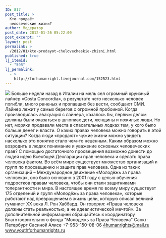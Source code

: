 ```yaml
---
ID: 817
post_title: >
  Кто продаёт
  человеческие жизни?
author: Модератор
post_date: 2012-01-26 05:22:00
post_excerpt: ""
layout: post
permalink: >
  /2012/01/kto-prodayot-chelovecheskie-zhizni.html
published: true
lj_itemid:
  - "595"
lj_permalink:
  - >
    http://forhumanright.livejournal.com/152523.html
---
```

<img src="http://cs5338.vk.com/u132145096/132409092/x_5b26039f.jpg" /> Больше недели назад в Италии на мель сел огромный круизный лайнер «Costa Concordia», в результате чего несколько человек погибли, много раненых и пропавших без вести, сообщают СМИ. Лайнер лежит у самых берегов с огромной пробоиной.
Когда производилась эвакуация с лайнера, казалось бы, первым делом должны были оказаться в шлюпках дети, женщины и пожилые люди. Но нет, моряки продавали места в спасательных лодках тем, у кого было больше денег и власти. О каких правах человека можно говорить в этой ситуации? Когда люди «продают» чужие жизни можно увидеть насколько это понятие стало чем-то неценным. Каким образом можно возродить в людях понимание и уважение основных человеческих прав? 
С помощью достаточного просвещения возможно донести до людей идею Всеобщей Декларации прав человека и сделать права человека фактом. Во всём мире существует множество организаций и групп по просвещению и защите прав человека. Одна из таких организаций – Международное движение «Молодёжь за права человека», оно было основано в 2001 году с целью обучения подростков правам человека, чтобы они стали защитниками толерантности и мира. В настоящее время по всему миру существует 175 отделений и групп «Молодёжь за права человека», которые работают над превращением в жизнь цели, которую описал великий гуманист ХХ века Л. Рон Хаббард. Он говорил: «Права человека должны стать реальностью, а не идеалистической мечтой». 
За дополнительной информацией обращайтесь к координатору
Благотворительного фонда
"Молодежь за Права Человека" Санкт-Петербург 
Сасиной Алисе 
+7-953-150-08-06 
4humanrights@mail.ru
www.youthforhumanrights.ru